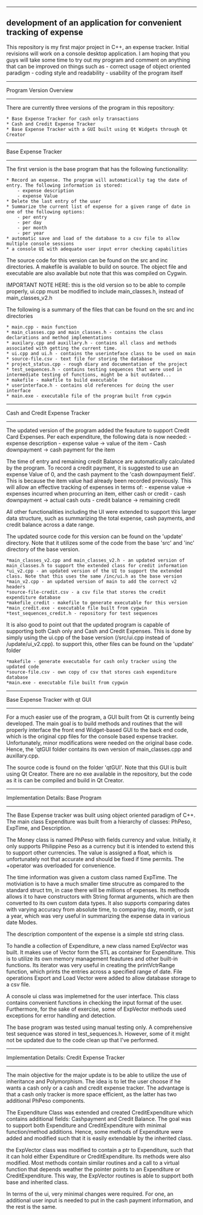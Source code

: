 --------------------------------------------------------------------
development of an application for convenient tracking of expense
--------------------------------------------------------------------

This repository is my first major project in C++, an expense tracker. Initial revisions will work on a console desktop application.
I am hoping that you guys will take some time to try out my program and comment on anything that can be improved on things such as
	- correct usage of object oriented paradigm
	- coding style and readability
	- usability of the program itself

****************************
  Program Version Overview
****************************

There are currently three versions of the program in this repository:

	* Base Expense Tracker for cash only transactions 
	* Cash and Credit Expense Tracker 
	* Base Expense Tracker with a GUI built using Qt Widgets through Qt Creator

****************************
   Base Expense Tracker
****************************
The first version is the base program that has the following functionaility:

	* Record an expense. The program will automatically tag the date of entry. The following information is stored:
		- expense description
		- expense Value
	* Delete the last entry of the user
	* Summarize the current list of expense for a given range of date in one of the following options:
		- per entry
		- per day
		- per month
		- per year
	* automatic save and load of the database to a csv file to allow multiple console sessions
	* a console UI with adequate user input error checking capabilities

The source code for this version can be found on the src and inc directories. A makefile is available to build on source. The object file and executable are also available but note that this was compiled on Cygwin. 

IMPORTANT NOTE HERE: this is the old version so to be able to compile properly, ui.cpp must be modified to include main_classes.h, instead of main_classes_v2.h

The following is a summary of the files that can be found on the src and inc directories

	* main.cpp - main function
	* main_classes.cpp and main_classes.h - contains the class declarations and method implementations
	* auxilary.cpp and auxillary.h - contains all class and methods associated with getting the current time.
	* ui.cpp and ui.h - contains the userinteface class to be used on main
	* source-file.csv - text file for storing the database
	* project_status.cpp - rough diary and documentation of the project
	* test_sequences.h - contains testing sequences that were used in intermediate testing of functions, might be a bit outdated...
	* makefile - makefile to build executable
	* userinterface.h - contains old references for doing the user interface
	* main.exe - executable file of the program built from cygwin

*********************************
 Cash and Credit Expense Tracker
*********************************

The updated version of the program added the feauture to support Credit Card Expenses. Per each expenditure, the following data is now needed:
	- expense description
	- expense value	 -> value of the item
	- Cash downpayment -> cash payment for the item
	
The time of entry and remaining credit Balance are automatically calculated by the program. To record a credit payment, it is suggested to use an expense Value of 0, and the cash payment to the 'cash downpayment field'. This is because the item value had already been recorded previously. This will allow an effective tracking of expenses in terms of:
	- expense value -> expenses incurred when procurring an item, either cash or credit
	- cash downpayment -> actual cash outs
	- credit balance -> remaining credit

All other functionalities including the UI were extended to support this larger data structure, such as summarizing the total expense, cash payments, and credit balance across a date range. 

The updated source code for this version can be found on the 'update' directory. Note that it utilizes some of the code from the base 'src' and 'inc' directory of the base version.

	*main_classes_v2.cpp and main_classes_v2.h - an updated version of main_classes.h to support the extended class for credit information
	*ui_v2.cpp - an updated version of the UI to support the extended class. Note that this uses the same /inc/ui.h as the base version
	*main_v2.cpp - an updated version of main to add the correct v2 headers
	*source-file-credit.csv - a csv file that stores the credit expenditure database
	*makefile_credit - makefile to generate executable for this version
	*main_credit.exe - executable file built from cygwin
	*test_sequences_credit.h - repository for test sequences
	
It is also good to point out that the updated program is capable of supporting both Cash only and Cash and Credit Expenses. This is done by simply using the ui.cpp of the base version (/src/ui.cpp instead of /update/ui_v2.cpp). to support this, other files can be found on the 'update' folder

	*makefile - generate executable for cash only tracker using the updated code
	*source-file.csv - own copy of csv that stores cash expenditure database
	*main.exe - executable file built from cygwin

*************************************
   Base Expense Tracker with qt GUI
*************************************

For a much easier use of the program, a GUI built from Qt is currently being developed. The main goal is to build methods and routines that the will properly interface the front end Widget-based GUI to the back end code, which is the original cpp files for the console based expense tracker. Unfortunately, minor modifications were needed on the original base code. Hence, the 'qtGUI folder contains its own version of main_classes.cpp and auxillary.cpp. 

The source code is found on the folder 'qtGUI'. Note that this GUI  is built using Qt Creator. There are no exe available in the repository, but the code as it is can be compiled and build in Qt Creator. 



***********************************
Implementation Details: Base Program
***********************************
The Base Expense tracker was built using object oriented paradigm of C++. The main class Expenditure was built from a hierarchy of classes: PhPeso, ExpTime, and Description.

The Money class is named PhPeso with fields currency and value. Initially, it only supports Philippine Peso as a currency but it is intended to extend this to support other currencies. The value is assigned a float, which is unfortunately not that accurate and should be fixed if time permits. The +operator was overloaded for convenience.

The time information was given a custom class named ExpTime. The motiviation is to have a much smaller time strucutre as compared to the standard struct tm, in case there will be millions of expenses. Its methods allows it to have constructors with String format arguments, which are then converted to its own custom data types. It also supports comparing dates with varying accuracy from absolute time, to comparing day, month, or just a year, which was very useful in summarizing the expense data in various date Modes.

The description compontent of the expense is a simple std string class.

To handle a collection of Expenditure, a new class named ExpVector was built. It makes use of Vector form the STL as container for Expenditure. This is to utilize its own memory management feautures and other built-in functions. Its iterator was very useful in creating the printVctrRange function, which prints the entries across a specified range of date. File operations Export and Load Vector were added to allow database storage to a csv file.

A console ui class was implemetned for the user interface. This class contains convenient functions in checking the input format of the user. Furthermore, for the sake of exercise, some of ExpVector methods used exceptions for error handling and detection. 

The base program was tested using manual testing only. A comprehensive test sequence was stored in test_sequences.h. However, some of it might not be updated due to the code clean up that I've performed.


***********************************************
Implementation Details: Credit Expense Tracker
***********************************************
The main objective for the major update is to be able to utilize the use of inheritance and Polymorphism. The idea is to let the user choose if he wants a cash only or a cash and credit expense tracker. The advantage is that a cash only tracker is more space efficient, as the latter has two additional PhPeso components.

The Expenditure Class was extended and created CreditExpenditure which contains additional fields: Cashpayment and Credit Balance. 
The goal was to support both Expenditure and CreditExpenditure with minimal function/method additions. Hence, some methods of Expenditure were added and modified such that it is easily extendable by the inherited class.

the ExpVector class was modified to contain a ptr to Expenditure, such that it can hold either Expenditure or CreditExpenditure. Its methods were also modified. Most methods contain similar routines and  a call to a virtual function that depends weather the pointer points to an Expenditure or CreditExpenditure. This way, the ExpVector routines is able to support both base and inherited class.

In terms of the ui, very minimal changes were required. For one, an additional user input is needed to put in the cash payment information, and the rest is the same. 













	
	
